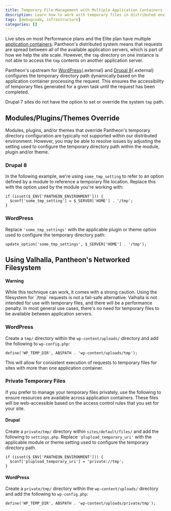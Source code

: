 ```yaml
---
title: Temporary File Management with Multiple Application Containers
description: Learn how to work with temporary files in distributed environments.
tags: [debugcode, infrastructure]
categories: []
---
```

Live sites on most Performance plans and the Elite plan have multiple [application containers](/docs/application-containers).  Pantheon's distributed system means that requests are spread between all of the available application servers, which is part of how we help the site scale. However, the `tmp` directory on one instance is not able to access the `tmp` contents on another application server.

Pantheon's upstream for [WordPress](https://github.com/pantheon-systems/WordPress/blob/master/wp-config.php#L83-L86){.external} and [Drupal 8](https://github.com/pantheon-systems/drops-8/blob/master/sites/default/settings.pantheon.php#L146-L154){.external} configures the temporary directory path dynamically based on the application container processing the request. This ensures the accessibility of temporary files generated for a given task until the request has been completed.

Drupal 7 sites do not have the option to set or override the system `tmp` path.

## Modules/Plugins/Themes Override

Modules, plugins, and/or themes that override Pantheon's temporary directory configuration are typically not supported within our distributed environment. However, you may be able to resolve issues by adjusting the setting used to configure the temporary directory path within the module, plugin and/or theme.

### Drupal 8
In the following example, we're using `some_tmp_setting` to refer to an option defined by a module to reference a temporary file location. Replace this with the option used by the module you're working with:

```
if (isset($_ENV['PANTHEON_ENVIRONMENT'])) {
  $conf['some_tmp_setting'] = $_SERVER['HOME'] . '/tmp';
}
```

### WordPress
Replace `'some_tmp_settings'` with the applicable plugin or theme option used to configure the temporary directory path:

```
update_option('some_tmp_settings', $_SERVER['HOME'] . '/tmp');
```
## Using Valhalla, Pantheon's Networked Filesystem
<div class="alert alert-danger" role="alert"><h4 class="info">Warning</h4>
<p markdown="1">
While this technique can work, it comes with a strong caution. Using the filesystem for `/tmp` requests is not a fail-safe alternative. Valhalla is not intended for use with temporary files, and there will be a performance penalty. In most general use cases, there's no need for temporary files to be available between application servers.
</p></div>

### WordPress
Create a `tmp/` directory within the `wp-content/uploads/` directory and add the following to `wp-config.php`:

```
define('WP_TEMP_DIR', ABSPATH . 'wp-content/uploads/tmp');
```

This will allow for consistent execution of requests to temporary files for sites with more than one application container.

### Private Temporary Files
If you prefer to manage your temporary files privately, use the following to ensure resources are available across application containers. These files will be web-accessible based on the access control rules that you set for your site.

#### Drupal
Create a `private/tmp/` directory within `sites/default/files/` and add the following to `settings.php`.  Replace `'plupload_temporary_uri'` with the applicable module or theme setting used to configure the temporary directory path.

```
if (isset($_ENV['PANTHEON_ENVIRONMENT'])) {
  $conf['plupload_temporary_uri'] = 'private://tmp';
}
```

#### WordPress
Create a `private/tmp/` directory within the `wp-content/uploads/` directory and add the following to `wp-config.php`:

```
define('WP_TEMP_DIR', ABSPATH . 'wp-content/uploads/private/tmp');
```
